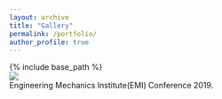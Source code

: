 ```yaml
---
layout: archive
title: "Gallery"
permalink: /portfolio/
author_profile: true
---
```


{% include base_path %}  
<img src="/images/500x300.png"/>  
Engineering Mechanics Institute(EMI) Conference 2019.
